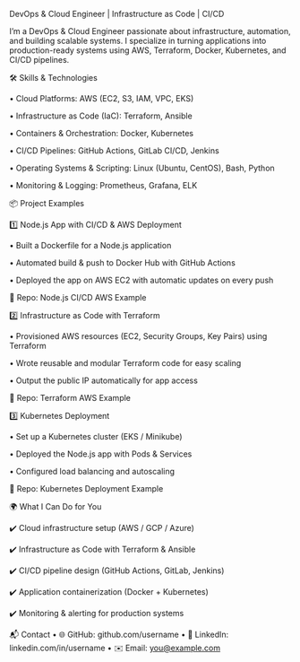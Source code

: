 DevOps & Cloud Engineer | Infrastructure as Code | CI/CD

I’m a DevOps & Cloud Engineer passionate about infrastructure, automation, and building scalable systems.
I specialize in turning applications into production-ready systems using AWS, Terraform, Docker, Kubernetes, and CI/CD pipelines.
 
🛠️ Skills & Technologies

•	Cloud Platforms: AWS (EC2, S3, IAM, VPC, EKS)

•	Infrastructure as Code (IaC): Terraform, Ansible

•	Containers & Orchestration: Docker, Kubernetes

•	CI/CD Pipelines: GitHub Actions, GitLab CI/CD, Jenkins

•	Operating Systems & Scripting: Linux (Ubuntu, CentOS), Bash, Python

•	Monitoring & Logging: Prometheus, Grafana, ELK

 
📦 Project Examples

1️⃣ Node.js App with CI/CD & AWS Deployment

•	Built a Dockerfile for a Node.js application

•	Automated build & push to Docker Hub with GitHub Actions

•	Deployed the app on AWS EC2 with automatic updates on every push

🔗 Repo: Node.js CI/CD AWS Example
 
2️⃣ Infrastructure as Code with Terraform

•	Provisioned AWS resources (EC2, Security Groups, Key Pairs) using Terraform

•	Wrote reusable and modular Terraform code for easy scaling

•	Output the public IP automatically for app access

🔗 Repo: Terraform AWS Example

 
3️⃣ Kubernetes Deployment

•	Set up a Kubernetes cluster (EKS / Minikube)

•	Deployed the Node.js app with Pods & Services

•	Configured load balancing and autoscaling

🔗 Repo: Kubernetes Deployment Example

 
🌍 What I Can Do for You

✔️ Cloud infrastructure setup (AWS / GCP / Azure)

✔️ Infrastructure as Code with Terraform & Ansible

✔️ CI/CD pipeline design (GitHub Actions, GitLab, Jenkins)

✔️ Application containerization (Docker + Kubernetes)

✔️ Monitoring & alerting for production systems
 
📬 Contact
•	🌐 GitHub: github.com/username
•	💼 LinkedIn: linkedin.com/in/username
•	✉️ Email: you@example.com

